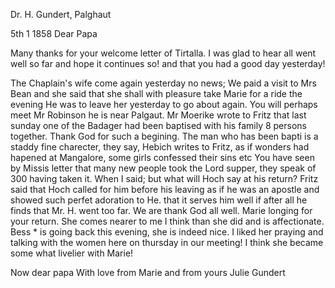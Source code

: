 Dr. H. Gundert, Palghaut

 5th <Febr>1 1858
Dear Papa

Many thanks for your welcome letter of Tirtalla. I was glad to hear all went well so far and hope it continues so! and that you had a good day yesterday!

The Chaplain's wife come again yesterday no news; We paid a visit to Mrs Bean and she said that she shall with pleasure take Marie for a ride the evening He was to leave her yesterday to go about again. You will perhaps meet Mr Robinson he is near Palgaut. Mr Moerike wrote to Fritz that last sunday one of the Badager had been baptised with his family 8 persons together. Thank God for such a begining. The man who has been bapti is a staddy fine charecter, they say, Hebich writes to Fritz, as if wonders had hapened at Mangalore, some girls confessed their sins etc You have seen by Missis letter that many new people took the Lord supper, they speak of 300 having taken it. When I said; but what will Hoch say at his return? Fritz said that Hoch called for him before his leaving as if he was an apostle and showed such perfet adoration to He. that it serves him well if after all he finds that Mr. H. went too far. We are thank God all well. Marie longing for your return. She comes nearer to me I think than she did and is affectionate. Bess <Diez>* is going back this evening, she is indeed nice. I liked her praying and talking with the women here on thursday in our meeting! I think she became some what livelier with Marie!

Now dear papa With love from Marie and from yours
 Julie Gundert


